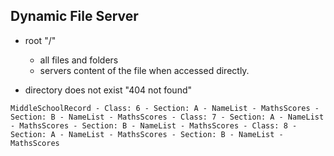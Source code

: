 ## Dynamic File Server

- root "/"

  - all files and folders
  - servers content of the file when accessed directly.

- directory does not exist "404 not found"

`MiddleSchoolRecord
    - Class: 6
        - Section: A
            - NameList
            - MathsScores
        - Section: B
            - NameList
            - MathsScores
    - Class: 7
        - Section: A
            - NameList
            - MathsScores
        - Section: B
            - NameList
            - MathsScores
    - Class: 8
        - Section: A
            - NameList
            - MathsScores
        - Section: B
            - NameList
            - MathsScores`
